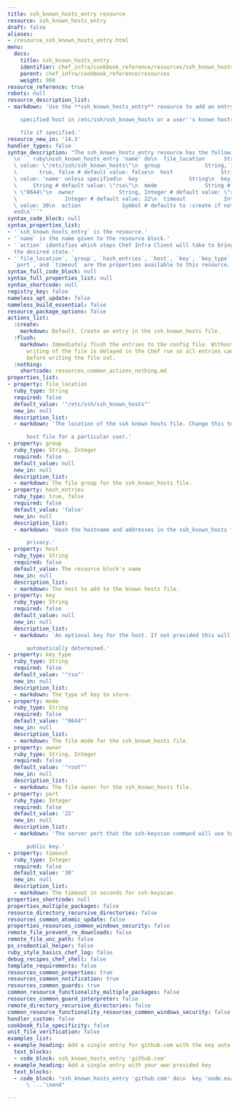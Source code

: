 ```yaml
---
title: ssh_known_hosts_entry resource
resource: ssh_known_hosts_entry
draft: false
aliases:
- /resource_ssh_known_hosts_entry.html
menu:
  docs:
    title: ssh_known_hosts_entry
    identifier: chef_infra/cookbook_reference/resources/ssh_known_hosts_entry ssh_known_hosts_entry
    parent: chef_infra/cookbook_reference/resources
    weight: 990
resource_reference: true
robots: null
resource_description_list:
- markdown: 'Use the **ssh_known_hosts_entry** resource to add an entry for the

    specified host in /etc/ssh/ssh_known_hosts or a user''s known hosts

    file if specified.'
resource_new_in: '14.3'
handler_types: false
syntax_description: "The ssh_known_hosts_entry resource has the following syntax:\n\
  \n``` ruby\nssh_known_hosts_entry 'name' do\n  file_location      String # default\
  \ value: \"/etc/ssh/ssh_known_hosts\"\n  group              String, Integer\n  hash_entries\
  \       true, false # default value: false\n  host               String # default\
  \ value: 'name' unless specified\n  key                String\n  key_type      \
  \     String # default value: \"rsa\"\n  mode               String # default value:\
  \ \"0644\"\n  owner              String, Integer # default value: \"root\"\n  port\
  \               Integer # default value: 22\n  timeout            Integer # default\
  \ value: 30\n  action             Symbol # defaults to :create if not specified\n\
  end\n```"
syntax_code_block: null
syntax_properties_list:
- '`ssh_known_hosts_entry` is the resource.'
- '`name` is the name given to the resource block.'
- '`action` identifies which steps Chef Infra Client will take to bring the node into
  the desired state.'
- '`file_location`, `group`, `hash_entries`, `host`, `key`, `key_type`, `mode`, `owner`,
  `port`, and `timeout` are the properties available to this resource.'
syntax_full_code_block: null
syntax_full_properties_list: null
syntax_shortcode: null
registry_key: false
nameless_apt_update: false
nameless_build_essential: false
resource_package_options: false
actions_list:
  :create:
    markdown: Default. Create an entry in the ssh_known_hosts file.
  :flush:
    markdown: Immediately flush the entries to the config file. Without this the actual
      writing of the file is delayed in the Chef run so all entries can be accumulated
      before writing the file out.
  :nothing:
    shortcode: resources_common_actions_nothing.md
properties_list:
- property: file_location
  ruby_type: String
  required: false
  default_value: '"/etc/ssh/ssh_known_hosts"'
  new_in: null
  description_list:
  - markdown: 'The location of the ssh known hosts file. Change this to set a known

      host file for a particular user.'
- property: group
  ruby_type: String, Integer
  required: false
  default_value: null
  new_in: null
  description_list:
  - markdown: The file group for the ssh_known_hosts file.
- property: hash_entries
  ruby_type: true, false
  required: false
  default_value: 'false'
  new_in: null
  description_list:
  - markdown: 'Hash the hostname and addresses in the ssh_known_hosts file for

      privacy.'
- property: host
  ruby_type: String
  required: false
  default_value: The resource block's name
  new_in: null
  description_list:
  - markdown: The host to add to the known hosts file.
- property: key
  ruby_type: String
  required: false
  default_value: null
  new_in: null
  description_list:
  - markdown: 'An optional key for the host. If not provided this will be

      automatically determined.'
- property: key_type
  ruby_type: String
  required: false
  default_value: '"rsa"'
  new_in: null
  description_list:
  - markdown: The type of key to store.
- property: mode
  ruby_type: String
  required: false
  default_value: '"0644"'
  new_in: null
  description_list:
  - markdown: The file mode for the ssh_known_hosts file.
- property: owner
  ruby_type: String, Integer
  required: false
  default_value: '"root"'
  new_in: null
  description_list:
  - markdown: The file owner for the ssh_known_hosts file.
- property: port
  ruby_type: Integer
  required: false
  default_value: '22'
  new_in: null
  description_list:
  - markdown: 'The server port that the ssh-keyscan command will use to gather the

      public key.'
- property: timeout
  ruby_type: Integer
  required: false
  default_value: '30'
  new_in: null
  description_list:
  - markdown: The timeout in seconds for ssh-keyscan.
properties_shortcode: null
properties_multiple_packages: false
resource_directory_recursive_directories: false
resources_common_atomic_update: false
properties_resources_common_windows_security: false
remote_file_prevent_re_downloads: false
remote_file_unc_path: false
ps_credential_helper: false
ruby_style_basics_chef_log: false
debug_recipes_chef_shell: false
template_requirements: false
resources_common_properties: true
resources_common_notification: true
resources_common_guards: true
common_resource_functionality_multiple_packages: false
resources_common_guard_interpreter: false
remote_directory_recursive_directories: false
common_resource_functionality_resources_common_windows_security: false
handler_custom: false
cookbook_file_specificity: false
unit_file_verification: false
examples_list:
- example_heading: Add a single entry for github.com with the key auto detected
  text_blocks:
  - code_block: ssh_known_hosts_entry 'github.com'
- example_heading: Add a single entry with your own provided key
  text_blocks:
  - code_block: "ssh_known_hosts_entry 'github.com' do\n  key 'node.example.com ssh-rsa\
      \ ...'\nend"

---
```

